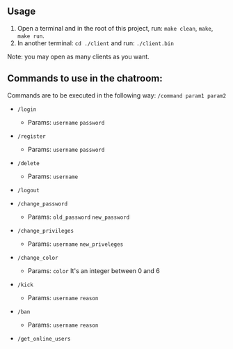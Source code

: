 ## Usage
1. Open a terminal and in the root of this project, run: `make clean`, `make`, `make run`.
2. In another terminal: `cd ./client` and run: `./client.bin`

Note: you may open as many clients as you want.

## Commands to use in the chatroom:

Commands are to be executed in the following way: `/command param1 param2`

* `/login` 
	* Params: `username` `password` 

* `/register`
	* Params: `username` `password` 

* `/delete`
	* Params: `username` 

* `/logout`

* `/change_password`
	* Params: `old_password` `new_password` 

* `/change_privileges`
	* Params: `username` `new_priveleges`

* `/change_color`
	* Params: `color` It's an integer between 0 and 6 
	
* `/kick`
	* Params: `username` `reason`

* `/ban`
	* Params: `username` `reason` 

* `/get_online_users`